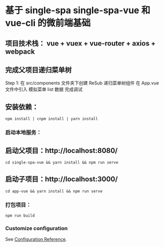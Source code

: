 # 基于 single-spa single-spa-vue 和 vue-cli 的微前端基础

## 项目技术栈： vue + vuex + vue-router + axios + webpack

## 完成父项目递归菜单树

Step 1:
在 src/components 文件夹下创建 ReSub 递归菜单树组件
在 App.vue 文件中引入
模拟菜单 list 数据
完成调试

## 安装依赖：

```
npm install | cnpm install | yarn install
```

### 启动本地服务：

## 启动父项目：http://localhost:8080/

```
cd single-spa-vue && yarn install && npm run serve
```

## 启动子项目：http://localhost:3000/

```
cd app-vue && yarn install && npm run serve
```

### 打包项目：

```
npm run build
```

### Customize configuration

See [Configuration Reference](https://cli.vuejs.org/config/).
